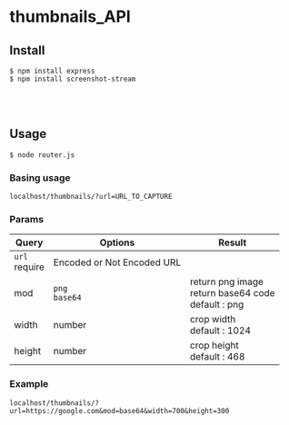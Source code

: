 # thumbnails_API

## Install
`$ npm install express`<br/>
`$ npm install screenshot-stream`<br/>

<br/><br/>

## Usage
`$ node router.js`<br/>

### Basing usage
`localhost/thumbnails/?url=URL_TO_CAPTURE`<br/>

### Params
| Query | Options | Result | 
| ---- | ---- | ---- |
| `url`<br/> require | Encoded or Not Encoded URL  |  |
| mod | `png`<br/> `base64`<br/> | return png image <br/> return base64 code <br/> default : png |
| width | number | crop width <br/> default : 1024 |
| height | number | crop height <br/> default : 468 |

### Example
`localhost/thumbnails/?url=https://google.com&mod=base64&width=700&height=300`
